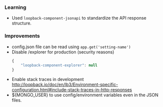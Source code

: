 ### Learning

*   Used `loopback-component-jsonapi` to standardize the API response structure.

### Improvements

*   config.json file can be read using `app.get('setting-name')`
*   Disable /explorer for production (security reasons)
    ```javascript
    {
        "loopback-component-explorer": null
    }
    ```
*   Enable stack traces in development
    http://loopback.io/doc/en/lb3/Environment-specific-configuration.html#include-stack-traces-in-http-responses
*   ${MONGO_USER} to use config/environment variables even in the JSON files.




